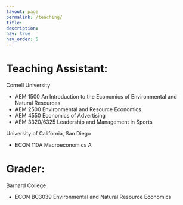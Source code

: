 ```yaml
---
layout: page
permalink: /teaching/
title: 
description: 
nav: true
nav_order: 5
---
```


# Teaching Assistant:

Cornell University
- AEM 1500 An Introduction to the Economics of Environmental and Natural Resources
- AEM 2500 Environmental and Resource Economics
- AEM 4550 Economics of Advertising
- AEM 3320/6325 Leadership and Management in Sports

University of California, San Diego
- ECON 110A Macroeconomics A

# Grader:
Barnard College
- ECON BC3039 Environmental and Natural Resource Economics